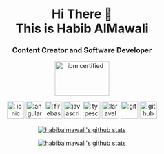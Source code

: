 <h1 align="center">
Hi There 👋 <br> 
This is Habib AlMawali
</h1>

<h3 align="center">
Content Creator and Software Developer
</h3>

 <p align="center">
  <img src="https://habib.al-mawali.com/wp-content/uploads/ibm-cloud.png" alt="ibm certified" width="126" height="80"/>
  <!-- <img src="https://habib.al-mawali.com/wp-content/uploads/KTBase-Technologies.png" alt="ktbase" width="133" height="80"/> -->
 </p>

<p align="center">
  <img src="https://www.vectorlogo.zone/logos/ionicframework/ionicframework-icon.svg" alt="ionic" width="40" height="40"/>
  <img src="https://seeklogo.com/images/A/angular-logo-CF8B6B5B10-seeklogo.com.png" alt="angular" width="40" height="40"/>
  <img src="https://www.vectorlogo.zone/logos/firebase/firebase-icon.svg" alt="firebase" width="40" height="40"/>
  <img src="https://devicons.github.io/devicon/devicon.git/icons/javascript/javascript-original.svg" alt="javascript" width="40" height="40"/>  
  <img src="https://devicons.github.io/devicon/devicon.git/icons/typescript/typescript-original.svg" alt="typescript" width="40" height="40"/> 
  
  <img src="https://upload.vectorlogo.zone/logos/laravel/images/fd9bffa7-873e-4946-92bc-815ed69faeec.svg" alt="laravel" width="40" height="40"/>
  
  <img src="https://www.vectorlogo.zone/logos/git-scm/git-scm-icon.svg" alt="git" width="40" height="40"/> 
  <img src="https://www.vectorlogo.zone/logos/github/github-tile.svg" alt="github" width="40" height="40"/> 
 </p>
 


<p align="center">
  <a href="https://github.com/habibalmawali">
    <img src="https://github-readme-stats.vercel.app/api?username=habibalmawali&count_private=true&hide_border=true&show_icons=true" alt="habibalmawali's github stats">
  </a>
</p>

<p align="center">
  <a href="https://github.com/habibalmawali">
    <img src="https://github-readme-stats.vercel.app/api/top-langs/?username=habibalmawali&layout=compact&hide_border=true&show_icons=true&count_private=true" alt="habibalmawali's github stats">
  </a>
</p>

